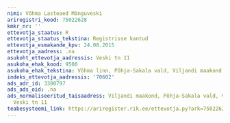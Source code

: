 ```yaml
---
nimi: Võhma Lasteaed Mänguveski
ariregistri_kood: 75022628
kmkr_nr: ''
ettevotja_staatus: R
ettevotja_staatus_tekstina: Registrisse kantud
ettevotja_esmakande_kpv: 24.08.2015
ettevotja_aadress: .na
asukoht_ettevotja_aadressis: Veski tn 11
asukoha_ehak_kood: 9500
asukoha_ehak_tekstina: Võhma linn, Põhja-Sakala vald, Viljandi maakond
indeks_ettevotja_aadressis: '70602'
ads_adr_id: 3300797
ads_ads_oid: .na
ads_normaliseeritud_taisaadress: Viljandi maakond, Põhja-Sakala vald, Võhma linn,
  Veski tn 11
teabesysteemi_link: https://ariregister.rik.ee/ettevotja.py?ark=75022628&ref=rekvisiidid
---
```

